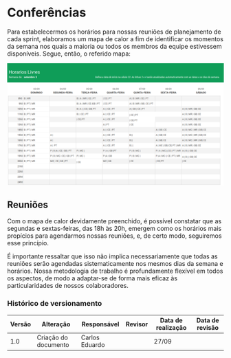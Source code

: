 # Conferências

Para estabelecermos os horários para nossas reuniões de planejamento de cada sprint, elaboramos um mapa de calor a fim de identificar os momentos da semana nos quais a maioria ou todos os membros da equipe estivessem disponíveis. Segue, então, o referido mapa:

![Mapa de Calor](../Assets/heatmap.png)

## Reuniões

Com o mapa de calor devidamente preenchido, é possível constatar que as segundas e sextas-feiras, das 18h às 20h, emergem como os horários mais propícios para agendarmos nossas reuniões, e, de certo modo, seguiremos esse princípio.

É importante ressaltar que isso não implica necessariamente que todas as reuniões serão agendadas sistematicamente nos mesmos dias da semana e horários. Nossa metodologia de trabalho é profundamente flexível em todos os aspectos, de modo a adaptar-se de forma mais eficaz às particularidades de nossos colaboradores.

### Histórico de versionamento

| Versão | Alteração            | Responsável    | Revisor | Data de realização | Data de revisão |
| ------ | -------------------- | -------------- | ------- | ------------------ | --------------- |
| 1.0    | Criação do documento | Carlos Eduardo |         | 27/09              |                 |
